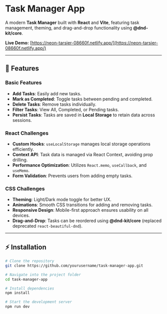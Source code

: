 # Task Manager App

A modern **Task Manager** built with **React** and **Vite**, featuring task management, theming, and drag-and-drop functionality using **@dnd-kit/core**.

**Live Demo:** [https://neon-tarsier-08660f.netlify.app/](https://neon-tarsier-08660f.netlify.app/)

---

## 🚀 Features

### Basic Features

- **Add Tasks**: Easily add new tasks.
- **Mark as Completed**: Toggle tasks between pending and completed.
- **Delete Tasks**: Remove tasks individually.
- **Filter Tasks**: View All, Completed, or Pending tasks.
- **Persist Tasks**: Tasks are saved in **Local Storage** to retain data across sessions.

### React Challenges

- **Custom Hooks**: `useLocalStorage` manages local storage operations efficiently.
- **Context API**: Task data is managed via React Context, avoiding prop drilling.
- **Performance Optimization**: Utilizes `React.memo`, `useCallback`, and `useMemo`.
- **Form Validation**: Prevents users from adding empty tasks.

### CSS Challenges

- **Theming**: Light/Dark mode toggle for better UX.
- **Animations**: Smooth CSS transitions for adding and removing tasks.
- **Responsive Design**: Mobile-first approach ensures usability on all devices.
- **Drag-and-Drop**: Tasks can be reordered using **@dnd-kit/core** (replaced deprecated `react-beautiful-dnd`).

---

## ⚡ Installation

```bash
# Clone the repository
git clone https://github.com/yourusername/task-manager-app.git

# Navigate into the project folder
cd task-manager-app

# Install dependencies
npm install

# Start the development server
npm run dev
```
